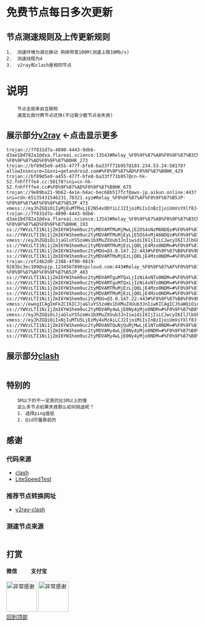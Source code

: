 # 免费节点每日多次更新
 
## 节点测速规则及上传更新规则

```
1.  测速环境为湖北移动 网络带宽100M(测速上限10Mb/s)
2.  测速线程为4
3.  v2ray和clash是相同节点 
```
# 说明
```
    节点全部来自互联网
    速度比我付费节点还快(不过极少数节点会失效)
```

## 展示部分[v2ray](https://github.com/sanzhang007/node_free/blob/main/v2ray.txt) <-点击显示更多

```
trojan://7f831d7a-4890-4443-9db6-d3ae18d782a1@dva.flareai.science:13543#Relay_%F0%9F%87%A8%F0%9F%87%B3CN-%F0%9F%87%AD%F0%9F%87%B0HK_273
trojan://bf89d5e9-a455-477f-bfe8-ba33ff71b957@103.234.53.24:50178?allowInsecure=1&sni=getandroid.com#%F0%9F%87%AD%F0%9F%87%B0HK_429
trojan://bf89d5e9-a455-477f-bfe8-ba33ff71b957@cn-hk-52.fnhffffe4.cc:50178?sni=cn-hk-52.fnhffffe4.cc#%F0%9F%87%AD%F0%9F%87%B0HK_675
trojan://9e89ba21-9b62-4e1e-b4ac-bec68b517fcf@aws-jp.aikun.online:443?sni=cdn-65135431546231.78321.xyz#Relay_%F0%9F%87%AF%F0%9F%87%B5JP-%F0%9F%87%AF%F0%9F%87%B5JP_473
vmess://eyJhZGQiOiIyMjEuMTMxLjE2NS4xODYiLCJ2IjoiMiIsInBzIjoiUmVsYXlf8J+HqPCfh7NDTi3wn4e58J+HvFRXXzYzIiwicG9ydCI6MTgwNzUsImlkIjoiMWIzNTQ0MGEtMTMwOS0zMzliLTlkZDMtZmY5MGZmODg3ZDc2IiwiYWlkIjoiMCIsIm5ldCI6IndzIiwidHlwZSI6IiIsImhvc3QiOiIiLCJwYXRoIjoiL3NvZGEiLCJ0bHMiOiIifQ==
trojan://7f831d7a-4890-4443-9db6-d3ae18d782a1@dva.flareai.science:13543#Relay_%F0%9F%87%A8%F0%9F%87%B3CN-%F0%9F%87%AD%F0%9F%87%B0HK_193
ss://YWVzLTI1Ni1jZmI6YW1hem9uc2tyMDVAMTMuMjMwLjE2OS4xNzM6NDQz#%F0%9F%87%AF%F0%9F%87%B5JP_427
ss://YWVzLTI1Ni1jZmI6YW1hem9uc2tyMDVAMTMuMjEyLjE5OS4xMjA6NDQz#%F0%9F%87%B8%F0%9F%87%ACSG_666
vmess://eyJhZGQiOiJjaGluYS5zeWx1bXMuZXUub3JnIiwidiI6IjIiLCJwcyI6IlJlbGF5X/Cfh63wn4ewSEst8J+HrfCfh7BIS18zODQiLCJwb3J0Ijo0NDMsImlkIjoiZWE4NDRhOTUtNDA2Yy00NTZhLWI5YTUtOTM0ZTUyZTI2OTgxIiwiYWlkIjoiMCIsIm5ldCI6IndzIiwidHlwZSI6IiIsImhvc3QiOiIiLCJwYXRoIjoiL2VhODQ0YTk1LTQwNmMtNDU2YS1iOWE1LTkzNGU1MmUyNjk4MSIsInRscyI6InRscyJ9
ss://YWVzLTI1Ni1jZmI6YW1hem9uc2tyMDVAMTMuMjEzLjQ0LjE4Mzo0NDM=#%F0%9F%87%BA%F0%9F%87%B8US_433
ss://YWVzLTI1Ni1jZmI6YW1hem9uc2tyMDU=@3.0.147.22:443#%F0%9F%87%B8%F0%9F%87%ACSG_393
ss://YWVzLTI1Ni1jZmI6YW1hem9uc2tyMDVAMTMuMjEzLjQ0LjE4Mzo0NDM=#%F0%9F%87%BA%F0%9F%87%B8US_465
trojan://ef24b2d0-2388-4f90-9819-9283bc3ec109@spjp.1234567890spcloud.com:443#Relay_%F0%9F%87%AF%F0%9F%87%B5JP-%F0%9F%87%AF%F0%9F%87%B5JP_483
ss://YWVzLTI1Ni1jZmI6YW1hem9uc2tyMDVAMTguMTQxLjIzNi4xNTo0NDM=#%F0%9F%87%B8%F0%9F%87%ACSG_646
ss://YWVzLTI1Ni1jZmI6YW1hem9uc2tyMDVAMTguMTQxLjIzNi4xNTo0NDM=#%F0%9F%87%B8%F0%9F%87%ACSG_865
ss://YWVzLTI1Ni1jZmI6YW1hem9uc2tyMDVAMTMuMjEzLjQ0LjE4Mzo0NDM=#%F0%9F%87%B8%F0%9F%87%ACSG_796
ss://YWVzLTI1Ni1jZmI6YW1hem9uc2tyMDVAMTMuMjEzLjQ0LjE4Mzo0NDM=#%F0%9F%87%BA%F0%9F%87%B8US_421
ss://YWVzLTI1Ni1jZmI6YW1hem9uc2tyMDU=@3.0.147.22:443#%F0%9F%87%B8%F0%9F%87%ACSG_383
vmess://ewogICAgImFkZCI6ICJjaGluYS5zeWx1bXMuZXUub3JnIiwKICAgICJhaWQiOiAwLAogICAgImhvc3QiOiAiIiwKICAgICJpZCI6ICJlYTg0NGE5NS00MDZjLTQ1NmEtYjlhNS05MzRlNTJlMjY5ODEiLAogICAgIm5ldCI6ICJ3cyIsCiAgICAicGF0aCI6ICIvZWE4NDRhOTUtNDA2Yy00NTZhLWI5YTUtOTM0ZTUyZTI2OTgxIiwKICAgICJwb3J0IjogNDQzLAogICAgInBzIjogIlJlbGF5X/Cfh63wn4ewSEst8J+HrfCfh7BIS18zODQiLAogICAgInRscyI6ICJ0bHMiLAogICAgInR5cGUiOiAiYXV0byIsCiAgICAic2VjdXJpdHkiOiAiYXV0byIsCiAgICAic2tpcC1jZXJ0LXZlcmlmeSI6IHRydWUsCiAgICAic25pIjogIiIKfQ==
ss://YWVzLTI1Ni1jZmI6YW1hem9uc2tyMDVAMy4wLjE0Ny4yMjo0NDM=#%F0%9F%87%B8%F0%9F%87%ACSG
vmess://eyJhZGQiOiJjaGluYS5zeWx1bXMuZXUub3JnIiwidiI6IjIiLCJwcyI6IlJlbGF5X/Cfh63wn4ewSEst8J+HrfCfh7BIS18zODAiLCJwb3J0Ijo0NDMsImlkIjoiZWE4NDRhOTUtNDA2Yy00NTZhLWI5YTUtOTM0ZTUyZTI2OTgxIiwiYWlkIjoiMCIsIm5ldCI6IndzIiwidHlwZSI6IiIsImhvc3QiOiIiLCJwYXRoIjoiL2VhODQ0YTk1LTQwNmMtNDU2YS1iOWE1LTkzNGU1MmUyNjk4MSIsInRscyI6InRscyJ9
vmess://eyJhZGQiOiIxNjIuMTU5LjEzMy4xMzAiLCJ2IjoiMiIsInBzIjoiUmVsYXlf8J+PgVpaLfCfh7Pwn4exTkxfMTM2MSIsInBvcnQiOjIwOTUsImlkIjoiNDE3ZDI3ZmItY2I5My0zYmQ4LTliZjctNzFjZDkxMzE5ODIxIiwiYWlkIjoiMCIsIm5ldCI6IndzIiwidHlwZSI6IiIsImhvc3QiOiJhbXN6eC42NjY2NjY1NC54eXoiLCJwYXRoIjoiL2hnY2Vmb21uIiwidGxzIjoiIn0=
ss://YWVzLTI1Ni1jZmI6YW1hem9uc2tyMDVANTQuNjQuMjMwLjE1NTo0NDM=#%F0%9F%87%AF%F0%9F%87%B5JP_527
ss://YWVzLTI1Ni1jZmI6YW1hem9uc2tyMDVAMy4wLjE0Ny4yMjo0NDM=#%F0%9F%87%B8%F0%9F%87%ACSG_388
ss://YWVzLTI1Ni1jZmI6YW1hem9uc2tyMDVAMy4wLjE0Ny4yMjo0NDM=#%F0%9F%87%B8%F0%9F%87%ACSG_451

```

## 展示部分[clash](https://github.com/sanzhang007/node_free/blob/main/clash.yaml)

```yaml
```
## 特别的

```
    5M以下的不一定真的比5M以上的慢
    这么多节点如果失效那么如何挑选呢？
    1. 选择ping值低
    2. @id尽量靠前的
```

## 感谢
### 代码来源
- [clash](https://github.com/Dreamacro/clash)
- [LiteSpeedTest](https://github.com/xxf098/LiteSpeedTest)

### 推荐节点转换网址
- [v2ray-clash](https://v1.v2rayse.com/v2ray-clash)


### 测速节点来源
```

```

## 打赏

#### 微信 &nbsp;&nbsp;&nbsp;&nbsp;&nbsp;&nbsp;&nbsp;&nbsp;&nbsp;&nbsp;支付宝 
<img src="https://github.com/sanzhang007/node_free/blob/main/png/weixin.png" width="80px" alt="非常感谢">&nbsp;<img src="https://github.com/sanzhang007/node_free/blob/main/png/alipay.png" width="80px" alt="非常感谢">
</br>
[回到顶部](#readme)